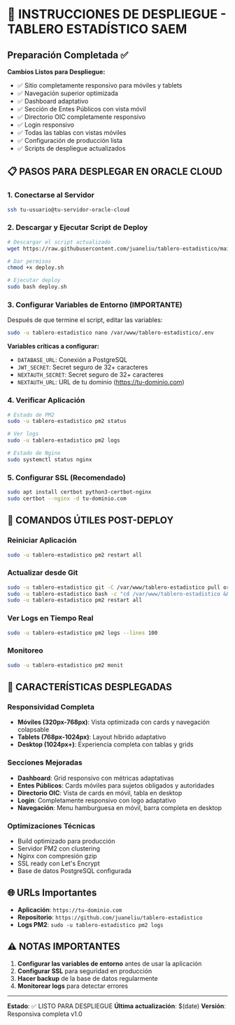 # 🚀 INSTRUCCIONES DE DESPLIEGUE - TABLERO ESTADÍSTICO SAEM

## Preparación Completada ✅

**Cambios Listos para Despliegue:**
- ✅ Sitio completamente responsivo para móviles y tablets
- ✅ Navegación superior optimizada
- ✅ Dashboard adaptativo
- ✅ Sección de Entes Públicos con vista móvil
- ✅ Directorio OIC completamente responsivo
- ✅ Login responsivo
- ✅ Todas las tablas con vistas móviles
- ✅ Configuración de producción lista
- ✅ Scripts de despliegue actualizados

## 📋 PASOS PARA DESPLEGAR EN ORACLE CLOUD

### 1. Conectarse al Servidor
```bash
ssh tu-usuario@tu-servidor-oracle-cloud
```

### 2. Descargar y Ejecutar Script de Deploy
```bash
# Descargar el script actualizado
wget https://raw.githubusercontent.com/juaneliu/tablero-estadistico/main/deploy.sh

# Dar permisos
chmod +x deploy.sh

# Ejecutar deploy
sudo bash deploy.sh
```

### 3. Configurar Variables de Entorno (IMPORTANTE)
Después de que termine el script, editar las variables:
```bash
sudo -u tablero-estadistico nano /var/www/tablero-estadistico/.env
```

**Variables críticas a configurar:**
- `DATABASE_URL`: Conexión a PostgreSQL
- `JWT_SECRET`: Secret seguro de 32+ caracteres
- `NEXTAUTH_SECRET`: Secret seguro de 32+ caracteres
- `NEXTAUTH_URL`: URL de tu dominio (https://tu-dominio.com)

### 4. Verificar Aplicación
```bash
# Estado de PM2
sudo -u tablero-estadistico pm2 status

# Ver logs
sudo -u tablero-estadistico pm2 logs

# Estado de Nginx
sudo systemctl status nginx
```

### 5. Configurar SSL (Recomendado)
```bash
sudo apt install certbot python3-certbot-nginx
sudo certbot --nginx -d tu-dominio.com
```

## 🔧 COMANDOS ÚTILES POST-DEPLOY

### Reiniciar Aplicación
```bash
sudo -u tablero-estadistico pm2 restart all
```

### Actualizar desde Git
```bash
sudo -u tablero-estadistico git -C /var/www/tablero-estadistico pull origin main
sudo -u tablero-estadistico bash -c "cd /var/www/tablero-estadistico && npm run build"
sudo -u tablero-estadistico pm2 restart all
```

### Ver Logs en Tiempo Real
```bash
sudo -u tablero-estadistico pm2 logs --lines 100
```

### Monitoreo
```bash
sudo -u tablero-estadistico pm2 monit
```

## 🎯 CARACTERÍSTICAS DESPLEGADAS

### Responsividad Completa
- **Móviles (320px-768px)**: Vista optimizada con cards y navegación colapsable
- **Tablets (768px-1024px)**: Layout híbrido adaptativo
- **Desktop (1024px+)**: Experiencia completa con tablas y grids

### Secciones Mejoradas
- **Dashboard**: Grid responsivo con métricas adaptativas
- **Entes Públicos**: Cards móviles para sujetos obligados y autoridades
- **Directorio OIC**: Vista de cards en móvil, tabla en desktop
- **Login**: Completamente responsivo con logo adaptativo
- **Navegación**: Menu hamburguesa en móvil, barra completa en desktop

### Optimizaciones Técnicas
- Build optimizado para producción
- Servidor PM2 con clustering
- Nginx con compresión gzip
- SSL ready con Let's Encrypt
- Base de datos PostgreSQL configurada

## 🌐 URLs Importantes

- **Aplicación**: `https://tu-dominio.com`
- **Repositorio**: `https://github.com/juaneliu/tablero-estadistico`
- **Logs PM2**: `sudo -u tablero-estadistico pm2 logs`

## ⚠️ NOTAS IMPORTANTES

1. **Configurar las variables de entorno** antes de usar la aplicación
2. **Configurar SSL** para seguridad en producción
3. **Hacer backup** de la base de datos regularmente
4. **Monitorear logs** para detectar errores

---

**Estado**: ✅ LISTO PARA DESPLIEGUE
**Última actualización**: $(date)
**Versión**: Responsiva completa v1.0

